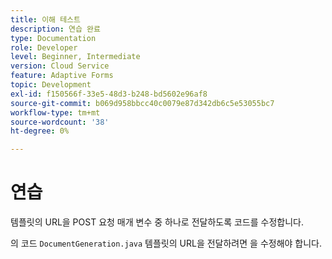 ```yaml
---
title: 이해 테스트
description: 연습 완료
type: Documentation
role: Developer
level: Beginner, Intermediate
version: Cloud Service
feature: Adaptive Forms
topic: Development
exl-id: f150566f-33e5-48d3-b248-bd5602e96af8
source-git-commit: b069d958bbcc40c0079e87d342db6c5e53055bc7
workflow-type: tm+mt
source-wordcount: '38'
ht-degree: 0%

---
```


# 연습

템플릿의 URL을 POST 요청 매개 변수 중 하나로 전달하도록 코드를 수정합니다.

의 코드 `DocumentGeneration.java` 템플릿의 URL을 전달하려면 을 수정해야 합니다.
